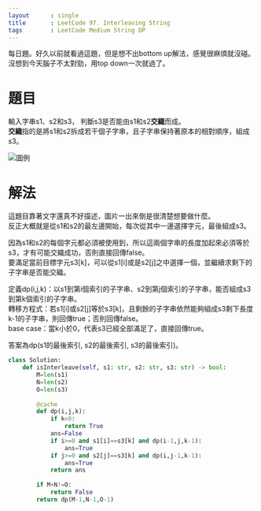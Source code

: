 ```yaml
--- 
layout      : single
title       : LeetCode 97. Interleaving String
tags        : LeetCode Medium String DP
---
```

每日題。好久以前就看過這題，但是想不出bottom up解法，感覺很麻煩就沒碰。沒想到今天腦子不太對勁，用top down一次就過了。

# 題目
輸入字串s1、s2和s3， 判斷s3是否能由s1和s2**交織**而成。  
**交織**指的是將s1和s2拆成若干個子字串，且子字串保持著原本的相對順序，組成s3。  

![圖例](https://assets.leetcode.com/uploads/2020/09/02/interleave.jpg)

# 解法
這題目靠著文字還真不好描述，圖片一出來倒是很清楚想要做什麼。  
反正大概就是從s1和s2的最左邊開始，每次從其中一邊選擇字元，最後組成s3。  

因為s1和s2的每個字元都必須被使用到，所以這兩個字串的長度加起來必須等於s3，才有可能交織成功，否則直接回傳false。  
要滿足當前目標字元s3[k]，可以從s1[i]或是s2[j]之中選擇一個，並繼續求剩下的子字串是否能交織。  

定義dp(i,j,k)：以s1到第i個索引的子字串、s2到第j個索引的子字串，能否組成s3到第k個索引的子字串。  
轉移方程式：若s1[i]或s2[j]等於s3[k]，且剩餘的子字串依然能夠組成s3剩下長度k-1的子字串，則回傳true；否則回傳false。  
base case：當k小於0，代表s3已經全部滿足了，直接回傳true。  

答案為dp(s1的最後索引, s2的最後索引, s3的最後索引)。  

```python
class Solution:
    def isInterleave(self, s1: str, s2: str, s3: str) -> bool:
        M=len(s1)
        N=len(s2)
        O=len(s3)
        
        @cache
        def dp(i,j,k):
            if k<0:
                return True
            ans=False
            if i>=0 and s1[i]==s3[k] and dp(i-1,j,k-1):
                ans=True
            if j>=0 and s2[j]==s3[k] and dp(i,j-1,k-1):
                ans=True
            return ans
        
        if M+N!=O:
            return False
        return dp(M-1,N-1,O-1)
```
